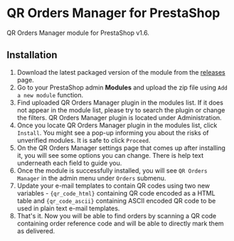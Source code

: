 QR Orders Manager for PrestaShop
================================

QR Orders Manager module for PrestaShop v1.6.

Installation
------------

1. Download the latest packaged version of the module from the [releases](https://github.com/hubiktomas/qrordersmanager-prestashop/releases) page.
2. Go to your PrestaShop admin **Modules** and upload the zip file using `Add a new module` function.
3. Find uploaded QR Orders Manager plugin in the modules list. If it does not appear in the module list, please try to search the plugin or change the filters. QR Orders Manager plugin is located under Administration.
4. Once you locate QR Orders Manager plugin in the modules list, click `Install`. You might see a pop-up informing you about the risks of unverified modules. It is safe to click `Proceed`.
5. On the QR Orders Manager settings page that comes up after installing it, you will see some options you can change. There is help text underneath each field to guide you.
6. Once the module is successfully installed, you will see `QR Orders Manager` in the admin menu under `Orders` submenu.
7. Update your e-mail templates to contain QR codes using two new variables - `{qr_code_html}` containing QR code encoded as a HTML table and `{qr_code_ascii}` containing ASCII encoded QR code to be used in plain text e-mail templates.
8. That's it. Now you will be able to find orders by scanning a QR code containing order reference code and will be able to directly mark them as delivered.
